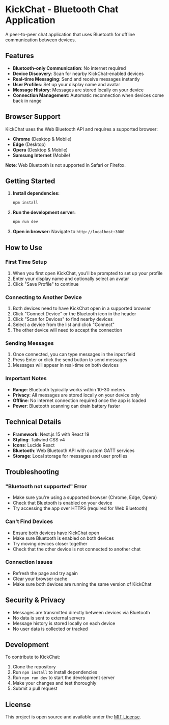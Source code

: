 # KickChat - Bluetooth Chat Application

A peer-to-peer chat application that uses Bluetooth for offline communication between devices.

## Features

- **Bluetooth-only Communication**: No internet required
- **Device Discovery**: Scan for nearby KickChat-enabled devices
- **Real-time Messaging**: Send and receive messages instantly
- **User Profiles**: Set up your display name and avatar
- **Message History**: Messages are stored locally on your device
- **Connection Management**: Automatic reconnection when devices come back in range

## Browser Support

KickChat uses the Web Bluetooth API and requires a supported browser:

- **Chrome** (Desktop & Mobile)
- **Edge** (Desktop)
- **Opera** (Desktop & Mobile)
- **Samsung Internet** (Mobile)

**Note**: Web Bluetooth is not supported in Safari or Firefox.

## Getting Started

1. **Install dependencies:**
   ```bash
   npm install
   ```

2. **Run the development server:**
   ```bash
   npm run dev
   ```

3. **Open in browser:**
   Navigate to `http://localhost:3000`

## How to Use

### First Time Setup
1. When you first open KickChat, you'll be prompted to set up your profile
2. Enter your display name and optionally select an avatar
3. Click "Save Profile" to continue

### Connecting to Another Device
1. Both devices need to have KickChat open in a supported browser
2. Click "Connect Device" or the Bluetooth icon in the header
3. Click "Scan for Devices" to find nearby devices
4. Select a device from the list and click "Connect"
5. The other device will need to accept the connection

### Sending Messages
1. Once connected, you can type messages in the input field
2. Press Enter or click the send button to send messages
3. Messages will appear in real-time on both devices

### Important Notes
- **Range**: Bluetooth typically works within 10-30 meters
- **Privacy**: All messages are stored locally on your device only
- **Offline**: No internet connection required once the app is loaded
- **Power**: Bluetooth scanning can drain battery faster

## Technical Details

- **Framework**: Next.js 15 with React 19
- **Styling**: Tailwind CSS v4
- **Icons**: Lucide React
- **Bluetooth**: Web Bluetooth API with custom GATT services
- **Storage**: Local storage for messages and user profiles

## Troubleshooting

### "Bluetooth not supported" Error
- Make sure you're using a supported browser (Chrome, Edge, Opera)
- Check that Bluetooth is enabled on your device
- Try accessing the app over HTTPS (required for Web Bluetooth)

### Can't Find Devices
- Ensure both devices have KickChat open
- Make sure Bluetooth is enabled on both devices
- Try moving devices closer together
- Check that the other device is not connected to another chat

### Connection Issues
- Refresh the page and try again
- Clear your browser cache
- Make sure both devices are running the same version of KickChat

## Security & Privacy

- Messages are transmitted directly between devices via Bluetooth
- No data is sent to external servers
- Message history is stored locally on each device
- No user data is collected or tracked

## Development

To contribute to KickChat:

1. Clone the repository
2. Run `npm install` to install dependencies
3. Run `npm run dev` to start the development server
4. Make your changes and test thoroughly
5. Submit a pull request

## License

This project is open source and available under the [MIT License](LICENSE).
